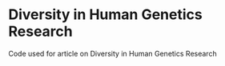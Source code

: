 # Diversity in Human Genetics Research
Code used for article on Diversity in Human Genetics Research
